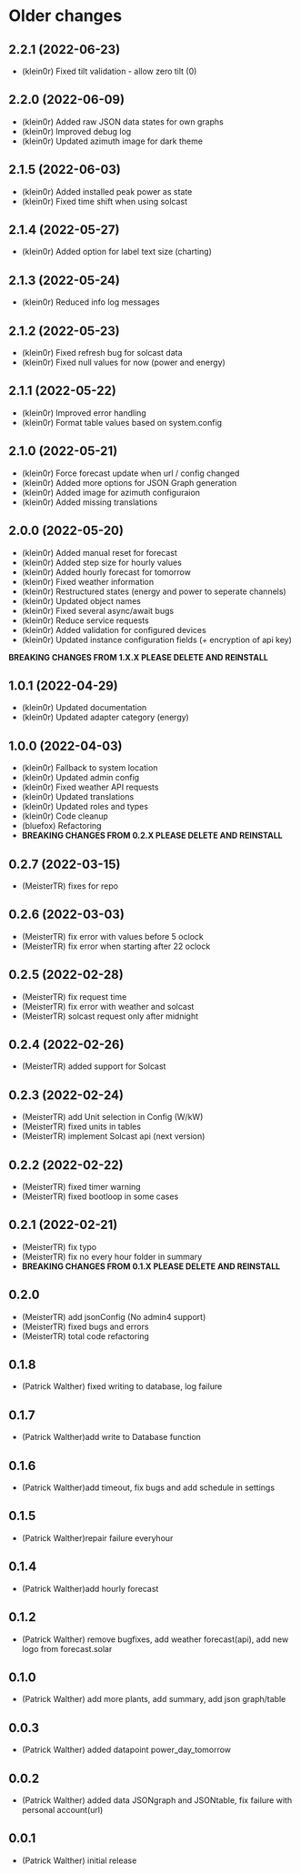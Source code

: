 # Older changes
## 2.2.1 (2022-06-23)
* (klein0r) Fixed tilt validation - allow zero tilt (0)

## 2.2.0 (2022-06-09)
* (klein0r) Added raw JSON data states for own graphs
* (klein0r) Improved debug log
* (klein0r) Updated azimuth image for dark theme

## 2.1.5 (2022-06-03)
* (klein0r) Added installed peak power as state
* (klein0r) Fixed time shift when using solcast

## 2.1.4 (2022-05-27)
* (klein0r) Added option for label text size (charting)

## 2.1.3 (2022-05-24)
* (klein0r) Reduced info log messages

## 2.1.2 (2022-05-23)
* (klein0r) Fixed refresh bug for solcast data
* (klein0r) Fixed null values for now (power and energy)

## 2.1.1 (2022-05-22)
* (klein0r) Improved error handling
* (klein0r) Format table values based on system.config

## 2.1.0 (2022-05-21)
* (klein0r) Force forecast update when url / config changed
* (klein0r) Added more options for JSON Graph generation
* (klein0r) Added image for azimuth configuraion
* (klein0r) Added missing translations

## 2.0.0 (2022-05-20)
* (klein0r) Added manual reset for forecast
* (klein0r) Added step size for hourly values
* (klein0r) Added hourly forecast for tomorrow
* (klein0r) Fixed weather information
* (klein0r) Restructured states (energy and power to seperate channels)
* (klein0r) Updated object names
* (klein0r) Fixed several async/await bugs
* (klein0r) Reduce service requests
* (klein0r) Added validation for configured devices
* (klein0r) Updated instance configuration fields (+ encryption of api key)

**BREAKING CHANGES FROM 1.X.X PLEASE DELETE AND REINSTALL**

## 1.0.1 (2022-04-29)
* (klein0r) Updated documentation
* (klein0r) Updated adapter category (energy)

## 1.0.0 (2022-04-03)
* (klein0r) Fallback to system location
* (klein0r) Updated admin config
* (klein0r) Fixed weather API requests
* (klein0r) Updated translations
* (klein0r) Updated roles and types
* (klein0r) Code cleanup
* (bluefox) Refactoring
* **BREAKING CHANGES FROM 0.2.X PLEASE DELETE AND REINSTALL**

## 0.2.7 (2022-03-15)
* (MeisterTR) fixes for repo

## 0.2.6 (2022-03-03)
* (MeisterTR) fix error with values before 5 oclock
* (MeisterTR) fix error when starting after 22 oclock

## 0.2.5 (2022-02-28)
 * (MeisterTR) fix request time
 * (MeisterTR) fix error with weather and solcast
 * (MeisterTR) solcast request only after midnight

## 0.2.4 (2022-02-26)
 * (MeisterTR) added support for Solcast

## 0.2.3 (2022-02-24)
* (MeisterTR) add Unit selection in Config (W/kW)
* (MeisterTR) fixed units in tables
* (MeisterTR) implement Solcast api (next version)

## 0.2.2 (2022-02-22)
* (MeisterTR) fixed timer warning
* (MeisterTR) fixed bootloop in some cases

## 0.2.1 (2022-02-21)
* (MeisterTR) fix typo
* (MeisterTR) fix no every hour folder in summary
* **BREAKING CHANGES FROM 0.1.X PLEASE DELETE AND REINSTALL**

## 0.2.0
* (MeisterTR) add jsonConfig (No admin4 support)
* (MeisterTR) fixed bugs and errors
* (MeisterTR) total code refactoring

## 0.1.8
* (Patrick Walther) fixed writing to database, log failure

## 0.1.7
* (Patrick Walther)add write to Database function

## 0.1.6
* (Patrick Walther)add timeout, fix bugs and add schedule in settings

## 0.1.5
* (Patrick Walther)repair failure everyhour

## 0.1.4
* (Patrick Walther)add hourly forecast

## 0.1.2
* (Patrick Walther) remove bugfixes, add weather forecast(api), add new logo from forecast.solar

## 0.1.0
* (Patrick Walther) add  more plants, add summary, add json graph/table

## 0.0.3
* (Patrick Walther) added datapoint power_day_tomorrow

## 0.0.2
* (Patrick Walther) added data JSONgraph and JSONtable, fix failure with personal account(url)

## 0.0.1
* (Patrick Walther) initial release